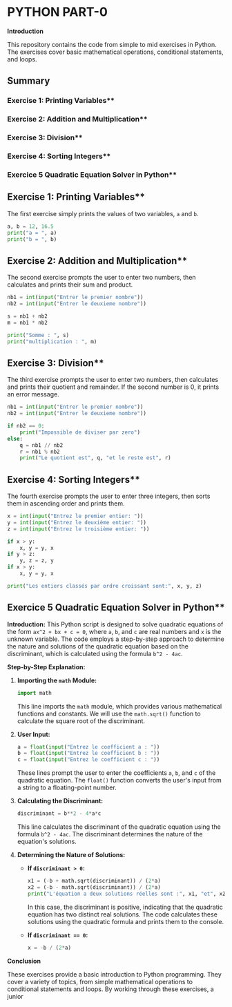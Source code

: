 # PYTHON PART-0

**Introduction**

This repository contains the code from simple to mid exercises in Python. The exercises cover basic mathematical operations, conditional statements, and loops.

## Summary

### Exercise 1: Printing Variables**
### Exercise 2: Addition and Multiplication**
### Exercise 3: Division**
### Exercise 4: Sorting Integers**
### Exercice 5 Quadratic Equation Solver in Python**


## Exercise 1: Printing Variables**

The first exercise simply prints the values of two variables, `a` and `b`.

```python
a, b = 12, 16.5
print("a = ", a)
print("b = ", b)
```

## Exercise 2: Addition and Multiplication**

The second exercise prompts the user to enter two numbers, then calculates and prints their sum and product.

```python
nb1 = int(input("Entrer le premier nombre"))
nb2 = int(input("Entrer le deuxieme nombre"))

s = nb1 + nb2
m = nb1 * nb2

print("Somme : ", s)
print("multiplication : ", m)
```

## Exercise 3: Division**

The third exercise prompts the user to enter two numbers, then calculates and prints their quotient and remainder. If the second number is 0, it prints an error message.

```python
nb1 = int(input("Entrer le premier nombre"))
nb2 = int(input("Entrer le deuxieme nombre"))

if nb2 == 0:
    print("Impossible de diviser par zero")
else:
    q = nb1 // nb2
    r = nb1 % nb2
    print("Le quotient est", q, "et le reste est", r)
```

## Exercise 4: Sorting Integers**

The fourth exercise prompts the user to enter three integers, then sorts them in ascending order and prints them.

```python
x = int(input("Entrez le premier entier: "))
y = int(input("Entrez le deuxième entier: "))
z = int(input("Entrez le troisième entier: "))

if x > y:
    x, y = y, x
if y > z:
    y, z = z, y
if x > y:
    x, y = y, x

print("Les entiers classés par ordre croissant sont:", x, y, z)
```

## Exercice 5 Quadratic Equation Solver in Python**

**Introduction:**
This Python script is designed to solve quadratic equations of the form `ax^2 + bx + c = 0`, where `a`, `b`, and `c` are real numbers and `x` is the unknown variable. The code employs a step-by-step approach to determine the nature and solutions of the quadratic equation based on the discriminant, which is calculated using the formula `b^2 - 4ac`.

**Step-by-Step Explanation:**

1. **Importing the `math` Module:**
   ```python
   import math
   ```
   This line imports the `math` module, which provides various mathematical functions and constants. We will use the `math.sqrt()` function to calculate the square root of the discriminant.

2. **User Input:**
   ```python
   a = float(input("Entrez le coefficient a : "))
   b = float(input("Entrez le coefficient b : "))
   c = float(input("Entrez le coefficient c : "))
   ```
   These lines prompt the user to enter the coefficients `a`, `b`, and `c` of the quadratic equation. The `float()` function converts the user's input from a string to a floating-point number.

3. **Calculating the Discriminant:**
   ```python
   discriminant = b**2 - 4*a*c
   ```
   This line calculates the discriminant of the quadratic equation using the formula `b^2 - 4ac`. The discriminant determines the nature of the equation's solutions.

4. **Determining the Nature of Solutions:**
   - **If `discriminant > 0`:**
     ```python
     x1 = (-b + math.sqrt(discriminant)) / (2*a)
     x2 = (-b - math.sqrt(discriminant)) / (2*a)
     print("L'équation a deux solutions réelles sont :", x1, "et", x2)
     ```
     In this case, the discriminant is positive, indicating that the quadratic equation has two distinct real solutions. The code calculates these solutions using the quadratic formula and prints them to the console.

   - **If `discriminant == 0`:**
     ```python
     x = -b / (2*a)

**Conclusion**

These exercises provide a basic introduction to Python programming. They cover a variety of topics, from simple mathematical operations to conditional statements and loops. By working through these exercises, a junior

